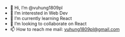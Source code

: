 - 👋 Hi, I’m @vuhung1809pl
- 👀 I’m interested in Web Dev
- 🌱 I’m currently learning React
- 💞️ I’m looking to collaborate on React
- 📫 How to reach me mail: vuhung1809pl@gmail.com

<!---
vuhung1809pl/vuhung1809pl is a ✨ special ✨ repository because its `README.md` (this file) appears on your GitHub profile.
You can click the Preview link to take a look at your changes.
--->
